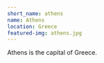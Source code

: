 ```yaml
---
short_name: athens
name: Athens
location: Greece
featured-img: athens.jpg
---
```

Athens is the capital of Greece.
